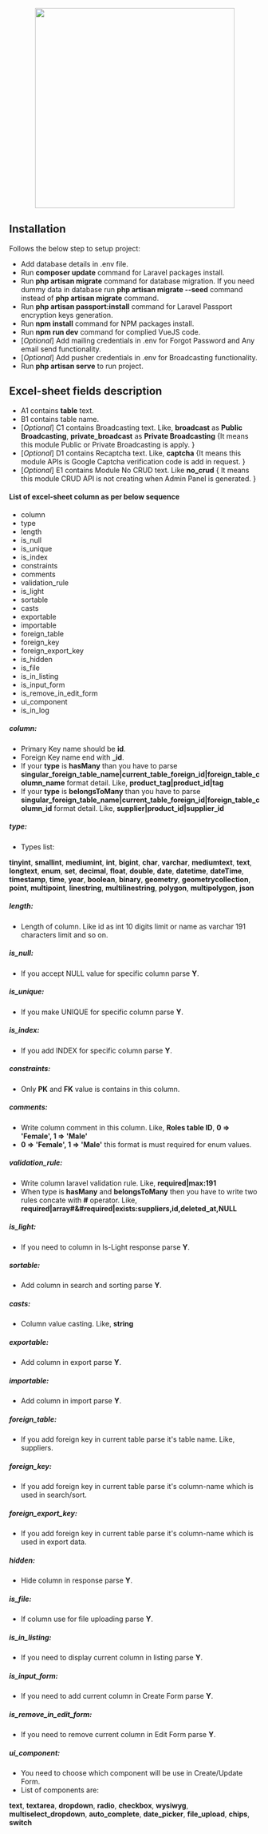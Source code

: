 <p align="center"><a href="https://laravel.com" target="_blank"><img src="https://raw.githubusercontent.com/laravel/art/master/logo-lockup/5%20SVG/2%20CMYK/1%20Full%20Color/laravel-logolockup-cmyk-red.svg" width="400"></a></p>

## Installation

Follows the below step to setup project:

- Add database details in .env file.
- Run **composer update** command for Laravel packages install.
- Run **php artisan migrate** command for database migration. If you need dummy data in database run **php artisan migrate --seed** command instead of **php artisan migrate** command.
- Run **php artisan passport:install** command for Laravel Passport encryption keys generation.
- Run **npm install** command for NPM packages install.
- Run **npm run dev** command for complied VueJS code.
- [*Optional*] Add mailing credentials in .env for Forgot Password and Any email send functionality.
- [*Optional*] Add pusher credentials in .env for Broadcasting functionality.
- Run **php artisan serve** to run project.

## Excel-sheet fields description

- A1 contains **table** text.
- B1 contains table name.
- [*Optional*] C1 contains Broadcasting text. Like, **broadcast** as **Public Broadcasting**, **private_broadcast** as **Private Broadcasting** {It means this module Public or Private Broadcasting is apply. }
- [*Optional*] D1 contains Recaptcha text. Like, **captcha** {It means this module APIs is Google Captcha verification code is add in request. }
- [*Optional*] E1 contains Module No CRUD text. Like **no_crud** { It means this module CRUD API is not creating when Admin Panel is generated. }

#### List of excel-sheet column as per below sequence

- column
- type
- length
- is_null
- is_unique
- is_index
- constraints
- comments
- validation_rule
- is_light
- sortable
- casts
- exportable
- importable
- foreign_table
- foreign_key
- foreign_export_key
- is_hidden
- is_file
- is_in_listing
- is_input_form
- is_remove_in_edit_form
- ui_component
- is_in_log

##### column:

- Primary Key name should be **id**.
- Foreign Key name end with **_id**.
- If your **type** is **hasMany** than you have to parse **singular_foreign_table_name|current_table_foreign_id|foreign_table_column_name** format detail. Like, **product_tag|product_id|tag**
- If your **type** is **belongsToMany** than you have to parse **singular_foreign_table_name|current_table_foreign_id|foreign_table_column_id** format detail. Like, **supplier|product_id|supplier_id**

##### type:

- Types list:

**tinyint**, **smallint**, **mediumint**, **int**, **bigint**,
**char**, **varchar**, **mediumtext**, **text**, **longtext**, 
**enum**, **set**, **decimal**, **float**, **double**, **date**, 
**datetime**, **dateTime**, **timestamp**,  **time**, **year**, 
**boolean**, **binary**, **geometry**, **geometrycollection**, 
**point**, **multipoint**, **linestring**, **multilinestring**, 
**polygon**, **multipolygon**, **json**

##### length:

- Length of column. Like id as int 10 digits limit or name as varchar 191 characters limit and so on.

##### is_null:

-  If you accept NULL value for specific column parse **Y**.

##### is_unique:

-  If you make UNIQUE for specific column parse **Y**.

##### is_index:

-  If you add INDEX for specific column parse **Y**.  

##### constraints:

-  Only **PK** and **FK** value is contains in this column.

##### comments:

- Write column comment in this column. Like, **Roles table ID**, **0 => 'Female', 1 => 'Male'**
- **0 => 'Female', 1 => 'Male'** this format is must required for enum values.

##### validation_rule:

- Write column laravel validation rule. Like, **required|max:191**
- When type is **hasMany** and **belongsToMany** then you have to write two rules concate with **#** operator. Like, **required|array#&#required|exists:suppliers,id,deleted_at,NULL**

##### is_light:

-  If you need to column in Is-Light response parse **Y**. 

##### sortable:

-  Add column in search and sorting parse **Y**. 

##### casts:

-  Column value casting. Like, **string**

##### exportable:

-  Add column in export parse **Y**. 

##### importable:

-  Add column in import parse **Y**.

##### foreign_table:

-  If you add foreign key in current table parse it's table name. Like, suppliers.

##### foreign_key:

- If you add foreign key in current table parse it's column-name which is used in search/sort.

##### foreign_export_key:

- If you add foreign key in current table parse it's column-name which is used in export data.

##### hidden:

-  Hide column in response parse **Y**.

##### is_file:

-  If column use for file uploading parse **Y**.

##### is_in_listing:

-  If you need to display current column in listing parse **Y**.

##### is_input_form:

-  If you need to add current column in Create Form parse **Y**.

##### is_remove_in_edit_form:

-  If you need to remove current column in Edit Form parse **Y**.

##### ui_component:

- You need to choose which component will be use in Create/Update Form. 
- List of components are: 

**text**, **textarea**, **dropdown**, **radio**, **checkbox**, **wysiwyg**,
**multiselect_dropdown**, **auto_complete**, **date_picker**, **file_upload**, 
**chips**, **switch**
